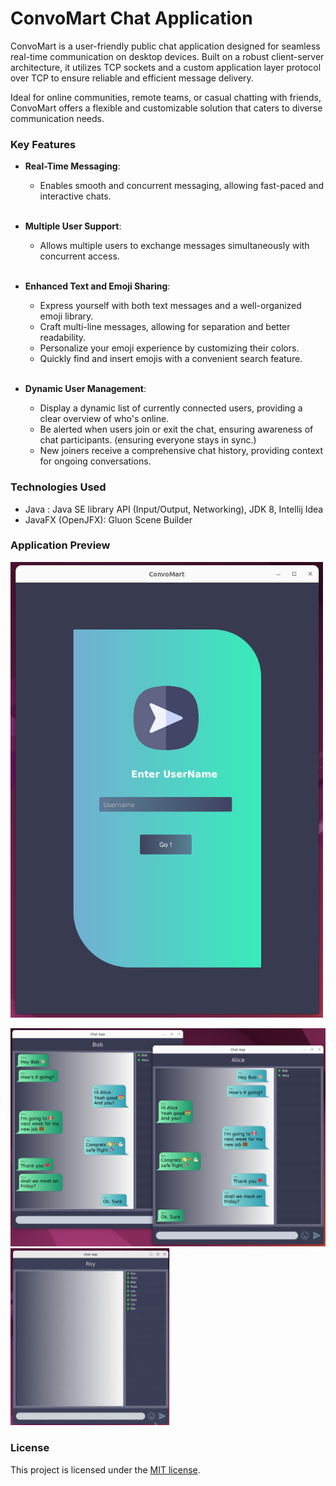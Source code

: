 # ConvoMart Chat Application
ConvoMart is a user-friendly public chat application designed for seamless real-time communication on desktop devices. Built on a robust client-server architecture, it utilizes TCP sockets and a custom application layer protocol over TCP to ensure reliable and efficient message delivery.

Ideal for online communities, remote teams, or casual chatting with friends, ConvoMart offers a flexible and customizable solution that caters to diverse communication needs.

### Key Features

- **Real-Time Messaging**: 
  - Enables smooth and concurrent messaging, allowing fast-paced and interactive chats.
<br><br>

- **Multiple User Support**: 
  - Allows multiple users to exchange messages simultaneously with concurrent access.
<br><br>
  
- **Enhanced Text and Emoji Sharing**:
	- Express yourself with both text messages and a well-organized emoji library.
	- Craft multi-line messages, allowing for separation and better readability.
	- Personalize your emoji experience by customizing their colors.
	- Quickly find and insert emojis with a convenient search feature.
<Br><br>
  
- **Dynamic User Management**:
	- Display a dynamic list of currently connected users, providing a clear overview of who's online.
	- Be alerted when users join or exit the chat, ensuring awareness of chat participants. (ensuring everyone stays in sync.)
	- New joiners receive a comprehensive chat history, providing context for ongoing conversations.


### Technologies Used
- Java : Java SE library API (Input/Output, Networking), JDK 8, Intellij Idea
- JavaFX (OpenJFX): Gluon Scene Builder

### Application Preview
<img src="asset/login-page.png" alt="Login Page" width="500"/>

![](asset/chat-view.png)
![](asset/emoji-pane.gif)

### License

This project is licensed under the [MIT license](LICENSE).
